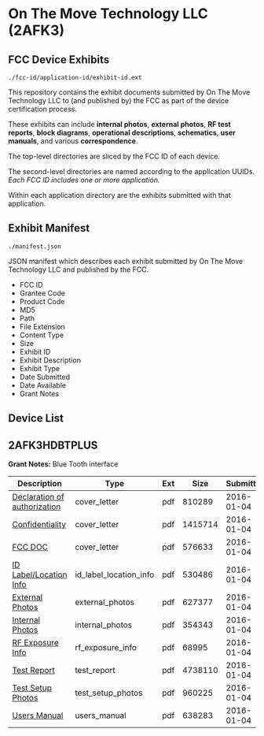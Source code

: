 # On The Move Technology LLC (2AFK3)
## FCC Device Exhibits

```
./fcc-id/application-id/exhibit-id.ext
```

This repository contains the exhibit documents submitted by On The Move Technology LLC to (and published by) the FCC as part of the device certification process.

These exhibits can include **internal photos**, **external photos**, **RF test reports**, **block diagrams**, **operational descriptions**, **schematics**, **user manuals**, and various **correspondence**.

The top-level directories are sliced by the FCC ID of each device.

The second-level directories are named according to the application UUIDs. *Each FCC ID includes one or more application.*

Within each application directory are the exhibits submitted with that application. 

## Exhibit Manifest

```
./manifest.json
```

JSON manifest which describes each exhibit submitted by On The Move Technology LLC and published by the FCC.

- FCC ID
- Grantee Code
- Product Code
- MD5
- Path
- File Extension
- Content Type
- Size
- Exhibit ID
- Exhibit Description
- Exhibit Type
- Date Submitted
- Date Available
- Grant Notes

## Device List
## 2AFK3HDBTPLUS
**Grant Notes:** Blue Tooth interface

| Description | Type | Ext | Size | Submitted | Available |
| ----------- | ---- | --- | ---- | --------- | --------- |
| [Declaration of authorization](2AFK3HDBTPLUS/8cd5e456fdc0fcab9bfb921d5d81def3/2861703.pdf) | cover_letter | pdf | 810289 | 2016-01-04 | 2016-01-04 |
| [Confidentiality](2AFK3HDBTPLUS/8cd5e456fdc0fcab9bfb921d5d81def3/2861704.pdf) | cover_letter | pdf | 1415714 | 2016-01-04 | 2016-01-04 |
| [FCC DOC](2AFK3HDBTPLUS/8cd5e456fdc0fcab9bfb921d5d81def3/2861705.pdf) | cover_letter | pdf | 576633 | 2016-01-04 | 2016-01-04 |
| [ID Label/Location Info](2AFK3HDBTPLUS/8cd5e456fdc0fcab9bfb921d5d81def3/2861701.pdf) | id_label_location_info | pdf | 530486 | 2016-01-04 | 2016-01-04 |
| [External Photos](2AFK3HDBTPLUS/8cd5e456fdc0fcab9bfb921d5d81def3/2861699.pdf) | external_photos | pdf | 627377 | 2016-01-04 | 2016-01-04 |
| [Internal Photos](2AFK3HDBTPLUS/8cd5e456fdc0fcab9bfb921d5d81def3/2861698.pdf) | internal_photos | pdf | 354343 | 2016-01-04 | 2016-01-04 |
| [RF Exposure Info](2AFK3HDBTPLUS/8cd5e456fdc0fcab9bfb921d5d81def3/2861707.pdf) | rf_exposure_info | pdf | 68995 | 2016-01-04 | 2016-01-04 |
| [Test Report](2AFK3HDBTPLUS/8cd5e456fdc0fcab9bfb921d5d81def3/2861706.pdf) | test_report | pdf | 4738110 | 2016-01-04 | 2016-01-04 |
| [Test Setup Photos](2AFK3HDBTPLUS/8cd5e456fdc0fcab9bfb921d5d81def3/2861700.pdf) | test_setup_photos | pdf | 960225 | 2016-01-04 | 2016-01-04 |
| [Users Manual](2AFK3HDBTPLUS/8cd5e456fdc0fcab9bfb921d5d81def3/2861702.pdf) | users_manual | pdf | 638283 | 2016-01-04 | 2016-01-04 |
